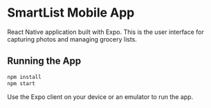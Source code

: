 # SmartList Mobile App

React Native application built with Expo. This is the user interface for capturing photos and managing grocery lists.

## Running the App

```bash
npm install
npm start
```

Use the Expo client on your device or an emulator to run the app.
